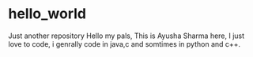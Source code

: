 # hello_world
Just another repository
Hello my pals,
This is Ayusha Sharma here, I just love to code, i genrally code in java,c and somtimes in python and c++.
